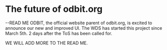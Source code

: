 # The future of odbit.org
--READ ME
ODBIT, the official website parent of odbit.org, is excited to announce our new and improved UI.
The WDS has started this project since March 5th. 2 days after the ToS has been called for.

WE WILL ADD MORE TO THE READ ME.
